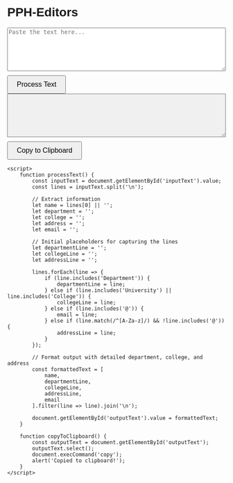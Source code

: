 <!DOCTYPE html>
<html lang="en">
<head>
    <meta charset="UTF-8">
    <meta name="viewport" content="width=device-width, initial-scale=1.0">
    <title>PPH-Editors</title>
    <style>
        body {
            font-family: Arial, sans-serif;
            padding: 20px;
        }
        #inputText {
            width: 100%;
            height: 100px;
            margin-bottom: 10px;
        }
        #outputText {
            width: 100%;
            height: 100px;
            margin-bottom: 10px;
            background-color: #f0f0f0;
        }
        button {
            padding: 10px 20px;
            font-size: 16px;
        }
    </style>
</head>
<body>
    <h1>PPH-Editors</h1>
    <textarea id="inputText" placeholder="Paste the text here..."></textarea>
    <button onclick="processText()">Process Text</button>
    <textarea id="outputText" readonly></textarea>
    <button onclick="copyToClipboard()">Copy to Clipboard</button>

    <script>
        function processText() {
            const inputText = document.getElementById('inputText').value;
            const lines = inputText.split('\n');
            
            // Extract information
            let name = lines[0] || '';
            let department = '';
            let college = '';
            let address = '';
            let email = '';
            
            // Initial placeholders for capturing the lines
            let departmentLine = '';
            let collegeLine = '';
            let addressLine = '';
            
            lines.forEach(line => {
                if (line.includes('Department')) {
                    departmentLine = line;
                } else if (line.includes('University') || line.includes('College')) {
                    collegeLine = line;
                } else if (line.includes('@')) {
                    email = line;
                } else if (line.match(/^[A-Za-z]/) && !line.includes('@')) {
                    addressLine = line;
                }
            });

            // Format output with detailed department, college, and address
            const formattedText = [
                name,
                departmentLine,
                collegeLine,
                addressLine,
                email
            ].filter(line => line).join('\n');

            document.getElementById('outputText').value = formattedText;
        }

        function copyToClipboard() {
            const outputText = document.getElementById('outputText');
            outputText.select();
            document.execCommand('copy');
            alert('Copied to clipboard!');
        }
    </script>
</body>
</html>
